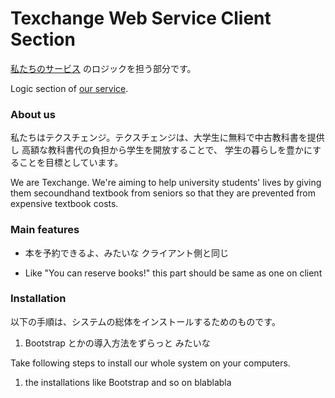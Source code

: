 # Texchange Web Service Client Section
<a href="http://texchg.com" target="_blank">私たちのサービス</a>
のロジックを担う部分です。

Logic section of 
<a href="http://texchg.com" target="_blank">our service</a>.

### About us
私たちはテクスチェンジ。テクスチェンジは、大学生に無料で中古教科書を提供し
高額な教科書代の負担から学生を開放することで、
学生の暮らしを豊かにすることを目標としています。

We are Texchange. We're aiming to help university students' lives 
by giving them secoundhand textbook from seniors so that 
they are prevented from expensive textbook costs.

### Main features
* 本を予約できるよ、みたいな
クライアント側と同じ

* Like "You can reserve books!"
this part should be same as one on client

### Installation
以下の手順は、システムの総体をインストールするためのものです。<br />
1. Bootstrap とかの導入方法をずらっと
みたいな

Take following steps to install our whole system on your computers. <br />
1. the installations like Bootstrap and so on
blablabla
